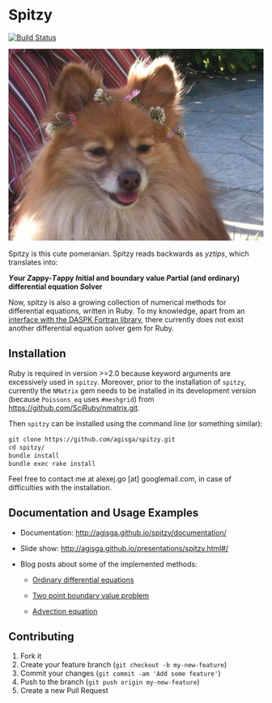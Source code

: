 # Spitzy

[![Build Status](https://travis-ci.org/agisga/mixed_models.svg?branch=master)](https://travis-ci.org/agisga/mixed_models)

![Spitzy](spitzy.jpg?raw=true "Optional Title")

Spitzy is this cute pomeranian.
Spitzy reads backwards as *yztips*, which translates into:

***Y*our *Z*appy-*T*appy *I*nitial and boundary value *P*artial (and ordinary) differential equation *S*olver**

Now, spitzy is also a growing collection of numerical methods for differential equations, written in Ruby.
To my knowledge, apart from an [interface with the DASPK Fortran library](https://rubygems.org/gems/rb-daspk/versions/0.0.7-x86-mswin32-60), there currently does not exist another differential equation solver gem for Ruby.

<!--
Welcome to your new gem! In this directory, you'll find the files you need to be able to package up your Ruby library into a gem. Put your Ruby code in the file `lib/spitzy`. To experiment with that code, run `bin/console` for an interactive prompt.

TODO: Delete this and the text above, and describe your gem 
-->

## Installation

<!--
Add this line to your application's Gemfile:

```ruby
gem 'spitzy'
```

And then execute:

    $ bundle

Or install it yourself as:

    $ gem install spitzy
-->

Ruby is required in version >=2.0 because keyword arguments are excessively used in `spitzy`.
Moreover, prior to the installation of `spitzy`, currently the `NMatrix` gem needs to be installed in its development version (because `Poissons_eq` uses `#meshgrid`)
 from <https://github.com/SciRuby/nmatrix.git>.

Then `spitzy` can be installed using the command line (or something similar):

```
git clone https://github.com/agisga/spitzy.git
cd spitzy/
bundle install
bundle exec rake install
```

Feel free to contact me at alexej.go [at] googlemail.com, in case of difficulties with the installation.

## Documentation and Usage Examples

* Documentation: <http://agisga.github.io/spitzy/documentation/>

* Slide show: <http://agisga.github.io/presentations/spitzy.html#/>

* Blog posts about some of the implemented methods:

  - [Ordinary differential equations](http://agisga.github.io/ODE/)

  - [Two point boundary value problem](http://agisga.github.io/BVP/)

  - [Advection equation](http://agisga.github.io/Advection-Equation/)


<!--
## Development

After checking out the repo, run `bin/setup` to install dependencies. Then, run `bin/console` for an interactive prompt that will allow you to experiment.

To install this gem onto your local machine, run `bundle exec rake install`. To release a new version, update the version number in `version.rb`, and then run `bundle exec rake release` to create a git tag for the version, push git commits and tags, and push the `.gem` file to [rubygems.org](https://rubygems.org).
-->

## Contributing

1. Fork it
2. Create your feature branch (`git checkout -b my-new-feature`)
3. Commit your changes (`git commit -am 'Add some feature'`)
4. Push to the branch (`git push origin my-new-feature`)
5. Create a new Pull Request
